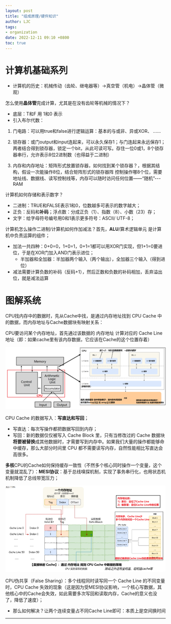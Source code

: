 ```yaml
---
layout: post
title: "组成原理/硬件知识"
author: LJC
tags:
- organization
date: 2022-12-11 09:10 +0800
toc: true
---
```


# 计算机基础系列

- 计算机的历史：机械传动（齿轮、继电器等）→真空管（机电）→晶体管（微观）

怎么使用**晶体管**完成计算，尤其是在没有齿轮等机械的情况下？
- 底层：T和F 用 1和0 表示
- 引入布尔代数：

1. 门电路：可以用true和false进行逻辑运算：基本的与或非、异或XOR、 ......

2. 锁存器：或门output和input连起来，可以永久保存1；与门连起来永远保存1；两者结合得到锁存器，锁定一个bit，从此可读可写。存住一位0或1，8个锁存器串行，允许表示8位2进制数（也得益于二进制）

3. 内存和内存地址：矩阵形式放置锁存器，如何找到某个锁存器？，根据其结构，假设一次能操作8位，结合矩阵形式的锁存器阵 控制操作哪8个位，需要地址线、数据线、读写控制线等，内存可以随时访问任何位置——“随机”--- RAM


计算机如何存储和表示数字？
- 二进制：TRUE和FALSE表示1和0，位数越多可表示的数字越大；
- 正负：反码和**补码**；浮点数：分成正负（1）、指数（8）、小数（23）存；
- 文字：给字母符号编号用0和1表示更多符号：ASCII/ UTF-8；

计算机怎么操作二进制/计算机如何作加减法？首先，**ALU**/算术逻辑单元 是计算机中负责运算的组件；
- 加法一共四种：0+0=0，1+0=1，0+1=1都可以用XOR门实现，但1+1=0要进位，于是在XOR门加入AND门表示进位；
    - 半加器和全加器：半加器两个输入（两个输出），全加器三个输入（得到进位）
- 减法需要计算负数的补码（反码+1），然后正数和负数的补码相加，丢弃溢出位，就是减法运算

# 图解系统

CPU找内存中的数据时，先从Cache中找，是通过内存地址找到 CPU Cache 中的数据，而内存地址与Cache数据块有映射关系：

CPU要访问某个内存地址，首先通过该数据的 内存地址 计算对应的 Cache Line地址（即：如果cache里有该内存数据，它应该在Cache的这个位置存着）

![CPUwithCache.png](/images/os/CPUwithCache.png "CPU")

CPU Cache 的数据写入：**写直达和写回**；
- 写直达：每次写操作都把数据写回到内存；
- 写回：新的数据仅仅被写入 Cache Block 里，只有当修改过的 Cache 数据块**将要被替换**成其他数据时，才需要写到内存中。如果我们大量的操作都能够命中缓存，那么大部分时间里 CPU 都不需要读写内存，自然性能相比写直达会高很多。

**多核**CPU的Cache如何保持缓存一致性（不然多个核心同时操作一个变量，这个变量就混乱了）：**MESI协议**：基于总线嗅探机制，实现了事务串行化，也用状态机机制降低了总线带宽压力；

![Memory_and_Cache.png](/images/os/Memory_and_Cache.png "内存和Cache")

CPU伪共享（False Sharing）：多个线程同时读写同一个 Cache Line 的不同变量时，CPU Cache 失效的现象（这是因为受MESI协议影响，一个核心写数据，其他核心中的Cache会失效，如此需要多次写回和读取内存，Cache的意义也没了，降低了速度）；
- 那么如何解决？让两个连续变量占不同Cache Line即可：本质上是空间换时间


-----------







